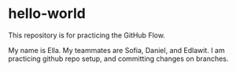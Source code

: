 # hello-world
This repository is for practicing the GitHub Flow.

My name is Ella.
My teammates are Sofia, Daniel, and Edlawit.
I am practicing github repo setup, and committing changes on branches.
